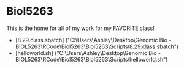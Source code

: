 # Biol5263

This is the home for all of my work for my FAVORITE class!

* [8.29.class.sbatch] ("C:\Users\Ashley\Desktop\Genomic Bio - BIOL5263\RCode\Biol5263\Biol5263\Scripts\8.29.class.sbatch")
* [helloworld.sh] ("C:\Users\Ashley\Desktop\Genomic Bio - BIOL5263\RCode\Biol5263\Biol5263\Scripts\helloworld.sh")